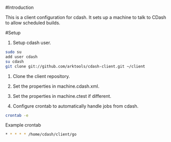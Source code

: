 #Introduction

This is a client configuration for cdash. It sets up a machine to talk to CDash to allow scheduled builds.

#Setup

1. Setup cdash user.
``` bash
sudo su
add user cdash
su cdash
git clone git://github.com/arktools/cdash-client.git ~/client
```

1. Clone the client repository. 

1. Set the properties in machine.cdash.xml.
1. Set the properties in machine.ctest if different.
1. Configure crontab to automatically handle jobs from cdash.
``` bash
crontab -e
```
Example crontab
``` bash
* * * * * /home/cdash/client/go
```
